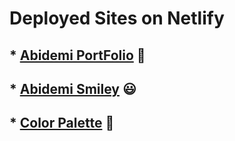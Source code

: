 # Deployed Sites on Netlify

## * [Abidemi PortFolio](https://abidemi.netlify.com) :boy:
## * [Abidemi Smiley](https://abidemi-smiley.netlify.com) :smiley:
## * [Color Palette](https://colorpalette.netlify.com/) :rainbow: